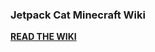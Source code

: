 ### Jetpack Cat Minecraft Wiki

**[READ THE WIKI](https://github.com/Jetpack-Cat/Jetpack-Cat-Minecraft/wiki)** 
